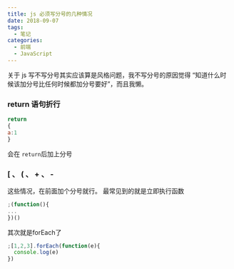 ```yaml
---
title: js 必须写分号的几种情况
date: 2018-09-07
tags:
  - 笔记
categories:
  - 前端
  - JavaScript
---
```


关于 js 写不写分号其实应该算是风格问题，我不写分号的原因觉得 “知道什么时候该加分号比任何时候都加分号要好”，而且我懒。 
<!-- more -->

### return 语句折行
```js
return
{
a:1
}
```
会在 `return`后加上分号

### [ 、 ( 、 + 、 -
这些情况，在前面加个分号就行。
最常见到的就是立即执行函数
```js
;(function(){
...
})()
```

其次就是forEach了
```js
;[1,2,3].forEach(function(e){
  console.log(e)
})
```

